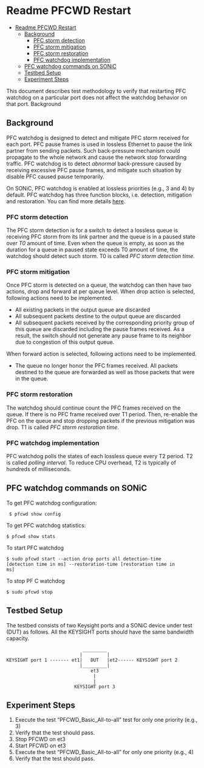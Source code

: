# Readme PFCWD  Restart 
- [Readme PFCWD  Restart](#readme-pfcwd-restart)
  - [Background](#background)
    - [PFC storm detection](#pfc-storm-detection)
    - [PFC storm mitigation](#pfc-storm-mitigation)
    - [PFC storm restoration](#pfc-storm-restoration)
    - [PFC watchdog implementation](#pfc-watchdog-implementation)
  - [PFC watchdog commands on SONiC](#pfc-watchdog-commands-on-sonic)
  - [Testbed Setup](#testbed-setup)
  - [Experiment Steps](#experiment-steps)
  

This document describes test methodology to verify that restarting PFC watchdog on a particular port does not affect the watchdog behavior on that port.
Background

## Background

PFC watchdog is designed to detect and mitigate PFC storm received for each port. PFC pause frames is used in lossless Ethernet to pause the link partner from sending packets. Such back-pressure mechanism could propagate to the whole network and cause the network stop forwarding traffic. PFC watchdog is to detect _abnormal_ back-pressure caused by receiving excessive PFC pause frames, and mitigate such situation by disable PFC caused pause temporarily.

On SONiC, PFC watchdog is enabled at lossless priorities (e.g., 3 and 4) by default. PFC watchdog has three function blocks, i.e. detection, mitigation and restoration. You can find more details [here](https://github.com/Azure/SONiC/wiki/PFC-Watchdog).

### PFC storm detection

The PFC storm detection is for a switch to detect a lossless queue is receiving PFC storm from its link partner and the queue is in a paused state over _T0_ amount of time. Even when the queue is empty, as soon as the duration for a queue in paused state exceeds T0 amount of time, the watchdog should detect such storm. T0 is called _PFC storm detection time_.

### PFC storm mitigation

Once PFC storm is detected on a queue, the watchdog can then have two actions, drop and forward at per queue level. When drop action is selected, following actions need to be implemented.

* All existing packets in the output queue are discarded
* All subsequent packets destine to the output queue are discarded
* All subsequent packets received by the corresponding priority group of this queue are discarded including the pause frames received. As a result, the switch should not generate any pause frame to its neighbor due to congestion of this output queue.

When forward action is selected, following actions need to be implemented.

* The queue no longer honor the PFC frames received. All packets destined to the queue are forwarded as well as those packets that were in the queue.

### PFC storm restoration

The watchdog should continue count the PFC frames received on the queue. If there is no PFC frame received over T1 period. Then, re-enable the PFC on the queue and stop dropping packets if the previous mitigation was drop. T1 is called _PFC storm restoration time_.

### PFC watchdog implementation

PFC watchdog polls the states of each lossless queue every T2 period. T2 is called _polling interval_. To reduce CPU overhead, T2 is typically of hundreds of milliseconds.

## PFC watchdog commands on SONiC

To get PFC watchdog configuration:

<code> $ pfcwd show config</code>

To get PFC watchdog statistics:

<code>$ pfcwd show stats</code>

To start PFC watchdog

<code>$ sudo pfcwd start --action drop ports all detection-time [detection time in ms] --restoration-time [restoration time in ms]</code>

To stop PF C watchdog

<code>$ sudo pfcwd stop</code>

## Testbed Setup

The testbed consists of two Keysight ports and a SONiC device under test (DUT) as follows. All the KEYSIGHT ports should have the same bandwidth capacity.
``` 
                            _________
                           |         |
KEYSIGHT port 1 ------- et1|   DUT   |et2------ KEYSIGHT port 2
                           |_________|
			                   et3
			                    |
			                    |
		                 KEYSIGHT port 3                               
```

## Experiment Steps

1. Execute the test “PFCWD_Basic_All-to-all” test for only one priority (e.g., 3)
2. Verify that the test should pass.
3. Stop PFCWD on et3
4. Start PFCWD on et3
5. Execute the test “PFCWD_Basic_All-to-all” for only one priority (e.g., 4)
6. Verify that the test should pass.
